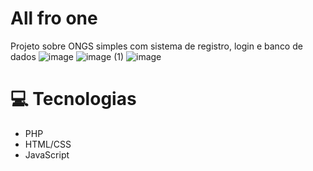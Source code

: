 # All fro one
Projeto sobre ONGS simples com sistema de registro, login e banco de dados
![image](https://github.com/pedrodev2005/Ongs/assets/145730026/6f7e52bd-edcf-4abd-a258-db8c0d47146e)
![image (1)](https://github.com/pedrodev2005/Ongs/assets/145730026/f73c3f48-f3e4-44bd-a1b8-bdd9b6892d46)
![image](https://github.com/pedrodev2005/Ongs/assets/145730026/a0ceaaf3-548f-4693-9605-1226157457a1)

# 💻 Tecnologias
- PHP
- HTML/CSS
- JavaScript

